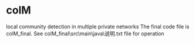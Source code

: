 # colM
local community detection in multiple private networks
The final code file is colM_final. See colM_final\src\main\java\说明.txt file for operation
